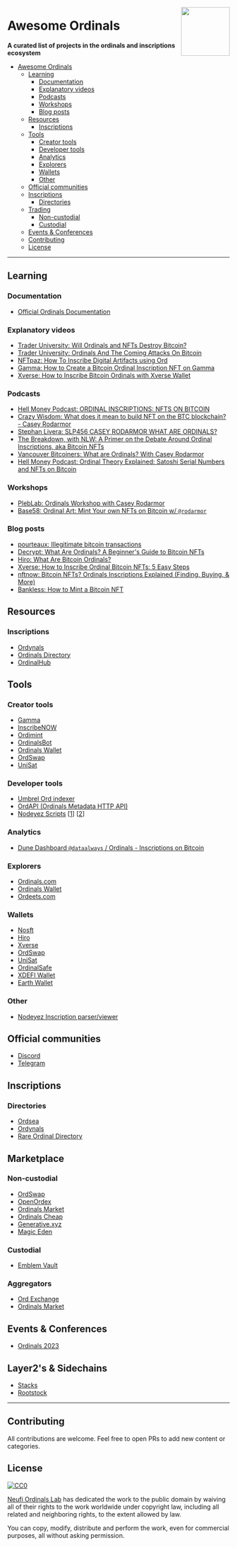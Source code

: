<img src="https://ordinals.com/content/765cf24db22df4d7bae1cd12e5ee4780dc263486e426d8d1758eaa0515fa6fcei0"
     align="right" width="110"/>

<!-- omit in toc -->

# Awesome Ordinals

**A curated list of projects in the ordinals and inscriptions ecosystem**

- [Awesome Ordinals](#awesome-ordinals)
  - [Learning](#learning)
    - [Documentation](#documentation)
    - [Explanatory videos](#explanatory-videos)
    - [Podcasts](#podcasts)
    - [Workshops](#workshops)
    - [Blog posts](#blog-posts)
  - [Resources](#resources)
    - [Inscriptions](#inscriptions)
  - [Tools](#tools)
    - [Creator tools](#creator-tools)
    - [Developer tools](#developer-tools)
    - [Analytics](#analytics)
    - [Explorers](#explorers)
    - [Wallets](#wallets)
    - [Other](#other)
  - [Official communities](#official-communities)
  - [Inscriptions](#inscriptions-1)
    - [Directories](#directories)
  - [Trading](#trading)
    - [Non-custodial](#non-custodial)
    - [Custodial](#custodial)
  - [Events & Conferences](#events)
  - [Contributing](#contributing)
  - [License](#license)

---

## Learning

### Documentation

- [Official Ordinals Documentation](https://docs.ordinals.com)

### Explanatory videos

- [Trader University: Will Ordinals and NFTs Destroy Bitcoin?](https://www.youtube.com/watch?v=mJr8yUf3dYk)
- [Trader University: Ordinals And The Coming Attacks On Bitcoin](https://www.youtube.com/watch?v=JGA1mJm4tQk)
- [NFTpaz: How To Inscribe Digital Artifacts using Ord](https://www.youtube.com/watch?v=tdC8kmjn5N0)
- [Gamma: How to Create a Bitcoin Ordinal Inscription NFT on Gamma](https://www.youtube.com/watch?v=2HkD9EbmjlE)
- [Xverse: How to Inscribe Bitcoin Ordinals with Xverse Wallet](https://www.youtube.com/watch?v=ak0xXiiy8OI)

### Podcasts

- [Hell Money Podcast: ORDINAL INSCRIPTIONS: NFTS ON BITCOIN](https://youtu.be/RBIYrC5y4iw)
- [Crazy Wisdom: What does it mean to build NFT on the BTC blockchain? - Casey Rodarmor](https://open.spotify.com/episode/01ThF9LbPLyWpn4Hauh7jM?si=gN-wYtPBT56MA7u25F00dg)
- [Stephan Livera: SLP456 CASEY RODARMOR WHAT ARE ORDINALS?](https://stephanlivera.com/episode/456/)
- [The Breakdown, with NLW: A Primer on the Debate Around Ordinal Inscriptions, aka Bitcoin NFTs](https://www.coindesk.com/podcasts/the-breakdown-with-nlw/a-primer-on-the-debate-around-ordinal-inscriptions-aka-bitcoin-nfts/)
- [Vancouver Bitcoiners: What are Ordinals? With Casey Rodarmor](https://open.spotify.com/episode/6LZ5UiY24g6ROS2t8FRBCu?si=QkPK6la6S5ykI3WdvL4Kjw)
- [Hell Money Podcast: Ordinal Theory Explained: Satoshi Serial Numbers and NFTs on Bitcoin](https://www.youtube.com/watch?v=rSS0O2KQpsI)

### Workshops

- [PlebLab: Ordinals Workshop with Casey Rodarmor](https://www.youtube.com/watch?v=MC_haVa6N3I)
- [Base58: Ordinal Art: Mint Your own NFTs on Bitcoin w/ `@rodarmor`](https://www.youtube.com/watch?v=j5V33kV3iqo)

### Blog posts

- [pourteaux: Illegitimate bitcoin transactions](https://read.pourteaux.xyz/p/illegitimate-bitcoin-transactions)
- [Decrypt: What Are Ordinals? A Beginner's Guide to Bitcoin NFTs](https://decrypt.co/resources/what-are-ordinals-a-beginners-guide-to-bitcoin-nfts)
- [Hiro: What Are Bitcoin Ordinals?](https://www.hiro.so/blog/what-are-bitcoin-ordinals)
- [Xverse: How to Inscribe Ordinal Bitcoin NFTs: 5 Easy Steps](https://www.xverse.app/blog/how-to-inscribe-ordinal-bitcoin-nfts-5-easy-steps)
- [nftnow: Bitcoin NFTs? Ordinals Inscriptions Explained (Finding, Buying, & More)](https://nftnow.com/guides/bitcoin-nfts-ordinals-inscriptions-explained-finding-buying-more/)
- [Bankless: How to Mint a Bitcoin NFT](https://newsletter.banklesshq.com/p/how-to-mint-a-bitcoin-nft)

## Resources

### Inscriptions

- [Ordynals](https://ordynals.com/)
- [Ordinals Directory](https://ordinalsdirectory.com/)
- [OrdinalHub](https://www.ordinalhub.com/)

## Tools

### Creator tools

- [Gamma](https://gamma.io/ordinals)
- [InscribeNOW](https://inscribenow.io/)
- [Ordimint](https://ordimint.com/)
- [OrdinalsBot](https://ordinalsbot.com/)
- [Ordinals Wallet](https://ordinalswallet.com)
- [OrdSwap](https://ordswap.io/)
- [UniSat](https://unisat.io/inscribe)

### Developer tools
- [Umbrel Ord indexer](https://apps.umbrel.com/app/ordinals)
- [OrdAPI (Ordinals Metadata HTTP API)](https://ordapi.xyz/)
- [Nodeyez Scripts](https://github.com/vicariousdrama/nodeyez/blob/main/_docs) [[1](https://github.com/vicariousdrama/nodeyez/blob/main/_docs/script-ordinals.md)] [[2](https://github.com/vicariousdrama/nodeyez/blob/main/_docs/script-inscriptionmempool.md)]

### Analytics

- [Dune Dashboard `@dataalways` / Ordinals - Inscriptions on Bitcoin](https://dune.com/dataalways/ordinals)

### Explorers

- [Ordinals.com](https://ordinals.com)
- [Ordinals Wallet](https://ordinalswallet.com)
- [Ordeets.com](https://ordeets.com)

### Wallets

- [Nosft](https://nosft.xyz)
- [Hiro](https://wallet.hiro.so)
- [Xverse](https://xverse.app)
- [OrdSwap](https://ordswap.io/)
- [UniSat](https://unisat.io/download)
- [OrdinalSafe](https://ordinalsafe.xyz)
- [XDEFI Wallet](https://www.xdefi.io/)
- [Earth Wallet](https://earthwallet.io)

### Other

- [Nodeyez Inscription parser/viewer](https://github.com/vicariousdrama/nodeyez/blob/main/docs/script-ordinals.md)

## Official communities

- [Discord](https://discord.com/invite/87cjuz4FYg)
- [Telegram](https://t.me/+UOg5Lz1CzAthMWU5)

## Inscriptions

### Directories

- [Ordsea](https://www.ordsea.io/)
- [Ordynals](https://ordynals.com)
- [Rare Ordinal Directory](https://rareordinal.directory)

## Marketplace

### Non-custodial

- [OrdSwap](https://ordswap.io/)
- [OpenOrdex](https://openordex.org/)
- [Ordinals Market](https://ordinals.market)
- [Ordinals Cheap](https://ordinals.cheap)
- [Generative.xyz](https://generative.xyz)
- [Magic Eden](https://magiceden.io/ordinals)

### Custodial

- [Emblem Vault](https://emblem.finance)

### Aggregators
- [Ord Exchange](https://ord.exchange/)
- [Ordinals Market](https://ordinals.market)

## Events & Conferences
- [Ordinals 2023](https://ordinals2023.com/)

## Layer2's & Sidechains
- [Stacks](https://www.stacks.co/)
- [Rootstock](https://rootstock.io)


---

## Contributing

All contributions are welcome. Feel free to open PRs to add new content or categories.

## License

[![CC0](http://i.creativecommons.org/p/zero/1.0/88x31.png)](http://creativecommons.org/publicdomain/zero/1.0/)

[Neufi Ordinals Lab](https://twitter.com/OrdinalsLab) has dedicated the work to the public domain by waiving all of their rights to the work worldwide under copyright law, including all related and neighboring rights, to the extent allowed by law.

You can copy, modify, distribute and perform the work, even for commercial purposes, all without asking permission.
